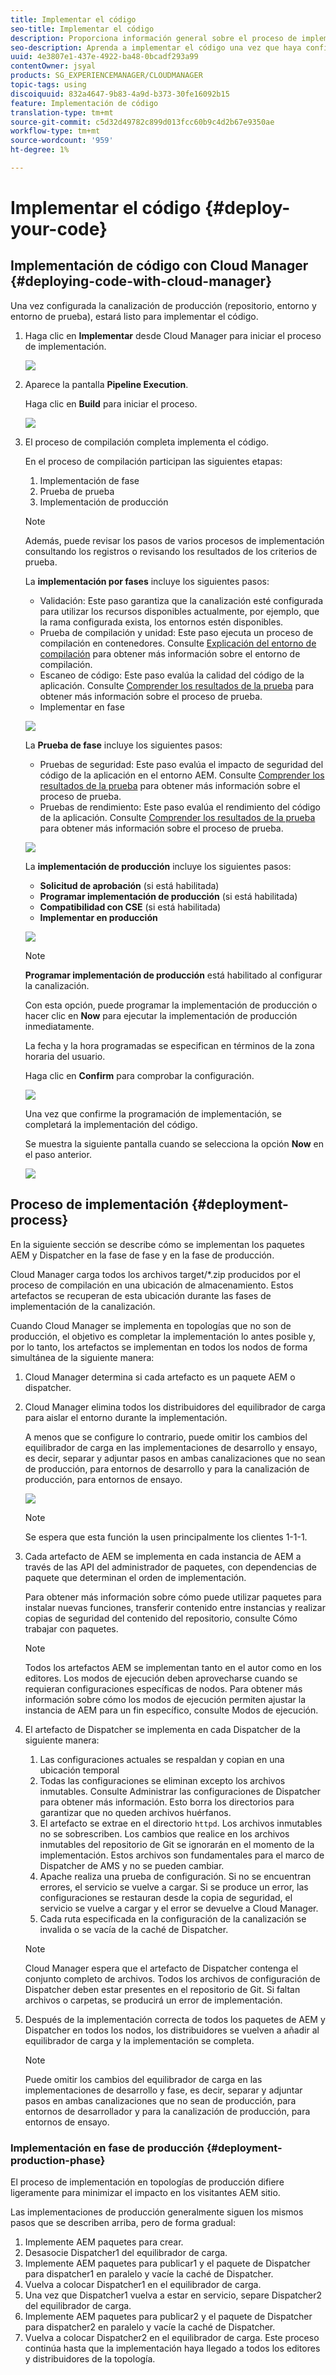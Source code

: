 ```yaml
---
title: Implementar el código
seo-title: Implementar el código
description: Proporciona información general sobre el proceso de implementación en Cloud Manager
seo-description: Aprenda a implementar el código una vez que haya configurado la canalización (repositorio, entorno y entorno de prueba)
uuid: 4e3807e1-437e-4922-ba48-0bcadf293a99
contentOwner: jsyal
products: SG_EXPERIENCEMANAGER/CLOUDMANAGER
topic-tags: using
discoiquuid: 832a4647-9b83-4a9d-b373-30fe16092b15
feature: Implementación de código
translation-type: tm+mt
source-git-commit: c5d32d49782c899d013fcc60b9c4d2b67e9350ae
workflow-type: tm+mt
source-wordcount: '959'
ht-degree: 1%

---
```



# Implementar el código {#deploy-your-code}

## Implementación de código con Cloud Manager {#deploying-code-with-cloud-manager}

Una vez configurada la canalización de producción (repositorio, entorno y entorno de prueba), estará listo para implementar el código.

1. Haga clic en **Implementar** desde Cloud Manager para iniciar el proceso de implementación.

   ![](assets/Deploy1.png)

1. Aparece la pantalla **Pipeline Execution**.

   Haga clic en **Build** para iniciar el proceso.

   ![](assets/Deploy2.png)

1. El proceso de compilación completa implementa el código.

   En el proceso de compilación participan las siguientes etapas:

   1. Implementación de fase
   1. Prueba de prueba
   1. Implementación de producción

   >[!NOTE]
   >
   >Además, puede revisar los pasos de varios procesos de implementación consultando los registros o revisando los resultados de los criterios de prueba.

   La **implementación por fases** incluye los siguientes pasos:

   * Validación: Este paso garantiza que la canalización esté configurada para utilizar los recursos disponibles actualmente, por ejemplo, que la rama configurada exista, los entornos estén disponibles.
   * Prueba de compilación y unidad: Este paso ejecuta un proceso de compilación en contenedores. Consulte [Explicación del entorno de compilación](/help/using/build-environment-details.md) para obtener más información sobre el entorno de compilación.
   * Escaneo de código: Este paso evalúa la calidad del código de la aplicación. Consulte [Comprender los resultados de la prueba](understand-your-test-results.md) para obtener más información sobre el proceso de prueba.
   * Implementar en fase

   ![](assets/Stage_Deployment1.png)

   La **Prueba de fase** incluye los siguientes pasos:

   * Pruebas de seguridad: Este paso evalúa el impacto de seguridad del código de la aplicación en el entorno AEM. Consulte [Comprender los resultados de la prueba](understand-your-test-results.md) para obtener más información sobre el proceso de prueba.
   * Pruebas de rendimiento: Este paso evalúa el rendimiento del código de la aplicación. Consulte [Comprender los resultados de la prueba](understand-your-test-results.md) para obtener más información sobre el proceso de prueba.

   ![](assets/Stage_Testing1.png)

   La **implementación de producción** incluye los siguientes pasos:

   * **Solicitud de aprobación**  (si está habilitada)
   * **Programar implementación de producción**  (si está habilitada)
   * **Compatibilidad con CSE**  (si está habilitada)
   * **Implementar en producción**

   ![](assets/Prod_Deployment1.png)

   >[!NOTE]
   >
   >**Programar implementación de producción** está habilitado al configurar la canalización.
   >
   >
   >Con esta opción, puede programar la implementación de producción o hacer clic en **Now** para ejecutar la implementación de producción inmediatamente.
   >
   >
   >La fecha y la hora programadas se especifican en términos de la zona horaria del usuario.
   >
   >
   >Haga clic en **Confirm** para comprobar la configuración.

   ![](assets/Production_Deployment1.png)

   Una vez que confirme la programación de implementación, se completará la implementación del código.

   Se muestra la siguiente pantalla cuando se selecciona la opción **Now** en el paso anterior.

   ![](assets/Production_Deployment2.png)

## Proceso de implementación {#deployment-process}

En la siguiente sección se describe cómo se implementan los paquetes AEM y Dispatcher en la fase de fase y en la fase de producción.

Cloud Manager carga todos los archivos target/*.zip producidos por el proceso de compilación en una ubicación de almacenamiento.  Estos artefactos se recuperan de esta ubicación durante las fases de implementación de la canalización.

Cuando Cloud Manager se implementa en topologías que no son de producción, el objetivo es completar la implementación lo antes posible y, por lo tanto, los artefactos se implementan en todos los nodos de forma simultánea de la siguiente manera:

1. Cloud Manager determina si cada artefacto es un paquete AEM o dispatcher.
1. Cloud Manager elimina todos los distribuidores del equilibrador de carga para aislar el entorno durante la implementación.

   A menos que se configure lo contrario, puede omitir los cambios del equilibrador de carga en las implementaciones de desarrollo y ensayo, es decir, separar y adjuntar pasos en ambas canalizaciones que no sean de producción, para entornos de desarrollo y para la canalización de producción, para entornos de ensayo.

   ![](assets/load_balancer.png)

   >[!NOTE]
   >
   >Se espera que esta función la usen principalmente los clientes 1-1-1.

1. Cada artefacto de AEM se implementa en cada instancia de AEM a través de las API del administrador de paquetes, con dependencias de paquete que determinan el orden de implementación.

   Para obtener más información sobre cómo puede utilizar paquetes para instalar nuevas funciones, transferir contenido entre instancias y realizar copias de seguridad del contenido del repositorio, consulte Cómo trabajar con paquetes.

   >[!NOTE]
   >
   >Todos los artefactos AEM se implementan tanto en el autor como en los editores. Los modos de ejecución deben aprovecharse cuando se requieran configuraciones específicas de nodos. Para obtener más información sobre cómo los modos de ejecución permiten ajustar la instancia de AEM para un fin específico, consulte Modos de ejecución.

1. El artefacto de Dispatcher se implementa en cada Dispatcher de la siguiente manera:

   1. Las configuraciones actuales se respaldan y copian en una ubicación temporal
   1. Todas las configuraciones se eliminan excepto los archivos inmutables. Consulte Administrar las configuraciones de Dispatcher para obtener más información. Esto borra los directorios para garantizar que no queden archivos huérfanos.
   1. El artefacto se extrae en el directorio `httpd`.  Los archivos inmutables no se sobrescriben. Los cambios que realice en los archivos inmutables del repositorio de Git se ignorarán en el momento de la implementación.  Estos archivos son fundamentales para el marco de Dispatcher de AMS y no se pueden cambiar.
   1. Apache realiza una prueba de configuración. Si no se encuentran errores, el servicio se vuelve a cargar. Si se produce un error, las configuraciones se restauran desde la copia de seguridad, el servicio se vuelve a cargar y el error se devuelve a Cloud Manager.
   1. Cada ruta especificada en la configuración de la canalización se invalida o se vacía de la caché de Dispatcher.

   >[!NOTE]
   >Cloud Manager espera que el artefacto de Dispatcher contenga el conjunto completo de archivos.  Todos los archivos de configuración de Dispatcher deben estar presentes en el repositorio de Git. Si faltan archivos o carpetas, se producirá un error de implementación.

1. Después de la implementación correcta de todos los paquetes de AEM y Dispatcher en todos los nodos, los distribuidores se vuelven a añadir al equilibrador de carga y la implementación se completa.

   >[!NOTE]
   >Puede omitir los cambios del equilibrador de carga en las implementaciones de desarrollo y fase, es decir, separar y adjuntar pasos en ambas canalizaciones que no sean de producción, para entornos de desarrollador y para la canalización de producción, para entornos de ensayo.

### Implementación en fase de producción {#deployment-production-phase}

El proceso de implementación en topologías de producción difiere ligeramente para minimizar el impacto en los visitantes AEM sitio.

Las implementaciones de producción generalmente siguen los mismos pasos que se describen arriba, pero de forma gradual:

1. Implemente AEM paquetes para crear.
1. Desasocie Dispatcher1 del equilibrador de carga.
1. Implemente AEM paquetes para publicar1 y el paquete de Dispatcher para dispatcher1 en paralelo y vacíe la caché de Dispatcher.
1. Vuelva a colocar Dispatcher1 en el equilibrador de carga.
1. Una vez que Dispatcher1 vuelva a estar en servicio, separe Dispatcher2 del equilibrador de carga.
1. Implemente AEM paquetes para publicar2 y el paquete de Dispatcher para dispatcher2 en paralelo y vacíe la caché de Dispatcher.
1. Vuelva a colocar Dispatcher2 en el equilibrador de carga.
Este proceso continúa hasta que la implementación haya llegado a todos los editores y distribuidores de la topología.


